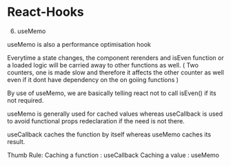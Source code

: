 # React-Hooks


6) useMemo

useMemo is also a performance optimisation hook

Everytime a state changes, the component rerenders and isEven function or a loaded logic will be carried away to other functions as well. ( Two counters, one is made slow and therefore it affects the other counter as well even if it dont have dependency on the on goiing functions )

By use of useMemo, we are basically telling react not to call isEven() if its not required.

useMemo is generally used for cached values whereas useCallback is used to avoid functional props redeclaration if the need is not there.

useCallback caches the function by itself whereas useMemo caches its result.

Thumb Rule:
Caching a function : useCallback
Caching a value : useMemo